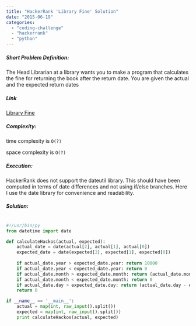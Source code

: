 ```yaml
---
title: "HackerRank 'Library Fine' Solution"
date: "2015-06-19"
categories: 
  - "coding-challenge"
  - "hackerrank"
  - "python"
---
```


##### Short Problem Definition:

The Head Librarian at a library wants you to make a program that calculates the fine for returning the book after the return date. You are given the actual and the expected return dates

##### Link

[Library Fine](https://www.hackerrank.com/challenges/library-fine)

##### Complexity:

time complexity is `O(?)`

space complexity is `O(?)`

##### Execution:

HackerRank does not support the dateutil library. This should have been computed in terms of date differences and not using if/else branches. Here I use the date library for convenience and readability.

##### Solution:

```python

#!/usr/bin/py
from datetime import date

def calculateHackos(actual, expected):
    actual_date = date(actual[2], actual[1], actual[0])
    expected_date = date(expected[2], expected[1], expected[0])
    
    if actual_date.year > expected_date.year: return 10000
    if actual_date.year < expected_date.year: return 0 
    if actual_date.month > expected_date.month: return (actual_date.month - expected_date.month) * 500
    if actual_date.month < expected_date.month: return 0
    if actual_date.day > expected_date.day: return (actual_date.day - expected_date.day) * 15
    return 0    

if __name__ == '__main__':
    actual = map(int, raw_input().split())
    expected = map(int, raw_input().split())
    print calculateHackos(actual, expected)
    
```
